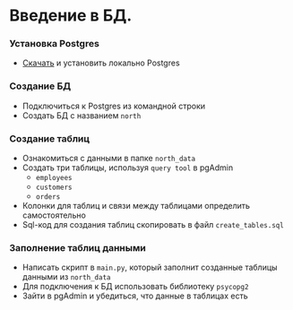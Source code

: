 # Введение в БД.

### Установка Postgres

- [Скачать](https://www.postgresql.org/download/) и установить локально Postgres

### Создание БД

- Подключиться к Postgres из командной строки
- Создать БД с названием `north`

### Создание таблиц

- Ознакомиться с данными в папке `north_data`
- Создать три таблицы, используя `query tool` в pgAdmin
    - `employees`
    - `customers`
    - `orders`
- Колонки для таблиц и связи между таблицами определить самостоятельно
- Sql-код для создания таблиц скопировать в файл `create_tables.sql`

### Заполнение таблиц данными

- Написать скрипт в `main.py`, который заполнит созданные таблицы данными из `north_data`
- Для подключения к БД использовать библиотеку `psycopg2`
- Зайти в pgAdmin и убедиться, что данные в таблицах есть
